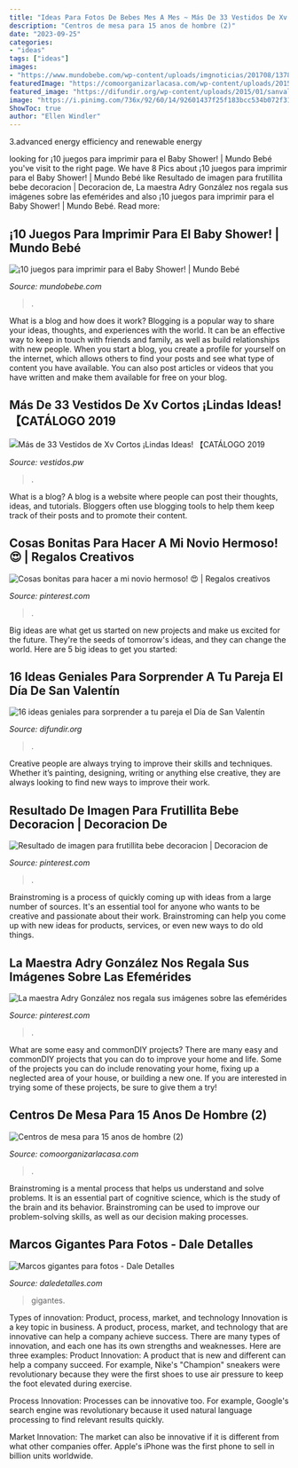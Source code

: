 ```yaml
---
title: "Ideas Para Fotos De Bebes Mes A Mes ~ Más De 33 Vestidos De Xv Cortos ¡lindas Ideas! 【catálogo 2019"
description: "Centros de mesa para 15 anos de hombre (2)"
date: "2023-09-25"
categories:
- "ideas"
tags: ["ideas"]
images:
- "https://www.mundobebe.com/wp-content/uploads/imgnoticias/201708/13789.jpg"
featuredImage: "https://comoorganizarlacasa.com/wp-content/uploads/2015/06/Centros-de-mesa-para-15-anos-de-hombre-2.jpg"
featured_image: "https://difundir.org/wp-content/uploads/2015/01/sanvalentin4.jpg"
image: "https://i.pinimg.com/736x/92/60/14/92601437f25f183bcc534b072f31a495.jpg"
ShowToc: true
author: "Ellen Windler"
---
```



3.advanced energy efficiency and renewable energy

	

		
looking for ¡10 juegos para imprimir para el Baby Shower! | Mundo Bebé you've visit to the right page. We have 8 Pics about ¡10 juegos para imprimir para el Baby Shower! | Mundo Bebé like Resultado de imagen para frutillita bebe decoracion | Decoracion de, La maestra Adry González nos regala sus imágenes sobre las efemérides and also ¡10 juegos para imprimir para el Baby Shower! | Mundo Bebé. Read more:
		
    
## ¡10 Juegos Para Imprimir Para El Baby Shower! | Mundo Bebé

<img loading=lazy src="https://www.mundobebe.com/wp-content/uploads/imgnoticias/201708/13789.jpg" onerror="this.onerror=null;this.src='https://tse3.mm.bing.net/th?id=OIP.zRq6LcEHAn9_KBceUEzb4AHaLc&amp;pid=15.1';" alt="¡10 juegos para imprimir para el Baby Shower! | Mundo Bebé">

_Source: mundobebe.com_

>. 

	

What is a blog and how does it work?
Blogging is a popular way to share your ideas, thoughts, and experiences with the world. It can be an effective way to keep in touch with friends and family, as well as build relationships with new people. When you start a blog, you create a profile for yourself on the internet, which allows others to find your posts and see what type of content you have available. You can also post articles or videos that you have written and make them available for free on your blog.

    
## Más De 33 Vestidos De Xv Cortos ¡Lindas Ideas! 【CATÁLOGO 2019

<img loading=lazy src="https://1.bp.blogspot.com/-opIs004AJ10/W6T5KpaAtoI/AAAAAAADBx0/h066VrIgE0YWVuad2G-xs_TGJ57LJm9uQCLcBGAs/s1600/Vestidos-de-xv-cortos-22.JPG" onerror="this.onerror=null;this.src='https://tse2.mm.bing.net/th?id=OIP.NxHc43EeUTuo8oSawnUD4AHaKj&amp;pid=15.1';" alt="Más de 33 Vestidos de Xv Cortos ¡Lindas Ideas! 【CATÁLOGO 2019">

_Source: vestidos.pw_

>. 

	

What is a blog?
A blog is a website where people can post their thoughts, ideas, and tutorials. Bloggers often use blogging tools to help them keep track of their posts and to promote their content.

    
## Cosas Bonitas Para Hacer A Mi Novio Hermoso! 😍 | Regalos Creativos

<img loading=lazy src="https://i.pinimg.com/736x/97/0a/e1/970ae11a2a18214546233437aed40eb5.jpg" onerror="this.onerror=null;this.src='https://tse2.mm.bing.net/th?id=OIP.C_LbKByR6zf7Ag3wOJLMVwHaJK&amp;pid=15.1';" alt="Cosas bonitas para hacer a mi novio hermoso! 😍 | Regalos creativos">

_Source: pinterest.com_

>. 

	

Big ideas are what get us started on new projects and make us excited for the future. They're the seeds of tomorrow's ideas, and they can change the world. Here are 5 big ideas to get you started: 

    
## 16 Ideas Geniales Para Sorprender A Tu Pareja El Día De San Valentín

<img loading=lazy src="https://difundir.org/wp-content/uploads/2015/01/sanvalentin4.jpg" onerror="this.onerror=null;this.src='https://tse4.mm.bing.net/th?id=OIP.TUGIUEShyGjGmScwBPYoIQHaHa&amp;pid=15.1';" alt="16 ideas geniales para sorprender a tu pareja el Día de San Valentín">

_Source: difundir.org_

>. 

	

Creative people are always trying to improve their skills and techniques. Whether it’s painting, designing, writing or anything else creative, they are always looking to find new ways to improve their work.

    
## Resultado De Imagen Para Frutillita Bebe Decoracion | Decoracion De

<img loading=lazy src="https://i.pinimg.com/736x/92/60/14/92601437f25f183bcc534b072f31a495.jpg" onerror="this.onerror=null;this.src='https://tse2.mm.bing.net/th?id=OIP.Vft0xUc3MUPHG12pYHKLKgHaEK&amp;pid=15.1';" alt="Resultado de imagen para frutillita bebe decoracion | Decoracion de">

_Source: pinterest.com_

>. 

	

Brainstroming is a process of quickly coming up with ideas from a large number of sources. It's an essential tool for anyone who wants to be creative and passionate about their work. Brainstroming can help you come up with new ideas for products, services, or even new ways to do old things.

    
## La Maestra Adry González Nos Regala Sus Imágenes Sobre Las Efemérides

<img loading=lazy src="https://i.pinimg.com/736x/73/e9/fc/73e9fce78ff23cf47b47d80517004343.jpg" onerror="this.onerror=null;this.src='https://tse4.mm.bing.net/th?id=OIP._0XxlAnUq5gYiFVsET7mZAHaJ4&amp;pid=15.1';" alt="La maestra Adry González nos regala sus imágenes sobre las efemérides">

_Source: pinterest.com_

>. 

	

What are some easy and commonDIY projects?
There are many easy and commonDIY projects that you can do to improve your home and life. Some of the projects you can do include renovating your home, fixing up a neglected area of your house, or building a new one. If you are interested in trying some of these projects, be sure to give them a try!

    
## Centros De Mesa Para 15 Anos De Hombre (2)

<img loading=lazy src="https://comoorganizarlacasa.com/wp-content/uploads/2015/06/Centros-de-mesa-para-15-anos-de-hombre-2.jpg" onerror="this.onerror=null;this.src='https://tse4.mm.bing.net/th?id=OIP.8pP5hkol31yDi0woOp-qYAHaLH&amp;pid=15.1';" alt="Centros de mesa para 15 anos de hombre (2)">

_Source: comoorganizarlacasa.com_

>. 

	

Brainstroming is a mental process that helps us understand and solve problems. It is an essential part of cognitive science, which is the study of the brain and its behavior. Brainstroming can be used to improve our problem-solving skills, as well as our decision making processes.

    
## Marcos Gigantes Para Fotos - Dale Detalles

<img loading=lazy src="https://i1.wp.com/www.daledetalles.com/wp-content/uploads/2016/08/marco-para-foto10.jpg" onerror="this.onerror=null;this.src='https://tse2.mm.bing.net/th?id=OIP.5y2X8BdD0KQV6rkC__XaGQHaHa&amp;pid=15.1';" alt="Marcos gigantes para fotos - Dale Detalles">

_Source: daledetalles.com_

>gigantes. 

	

Types of innovation: Product, process, market, and technology
Innovation is a key topic in business. A product, process, market, and technology that are innovative can help a company achieve success. There are many types of innovation, and each one has its own strengths and weaknesses. Here are three examples: 
Product Innovation: A product that is new and different can help a company succeed. For example, Nike's "Champion" sneakers were revolutionary because they were the first shoes to use air pressure to keep the foot elevated during exercise.

Process Innovation: Processes can be innovative too. For example, Google's search engine was revolutionary because it used natural language processing to find relevant results quickly.

Market Innovation: The market can also be innovative if it is different from what other companies offer. Apple's iPhone was the first phone to sell in billion units worldwide.

